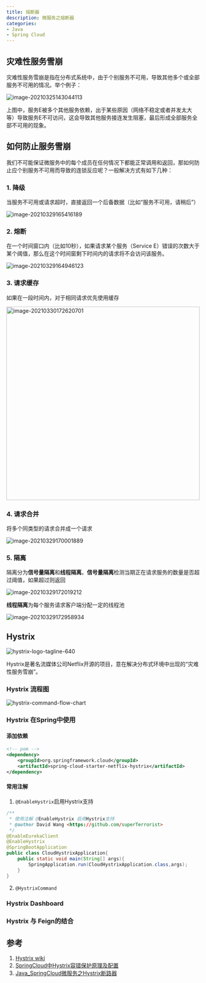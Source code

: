 ```yaml
---
title: 熔断器
description: 微服务之熔断器
categories: 
- Java
- Spring Cloud
---
```


## 灾难性服务雪崩

灾难性服务雪崩是指在分布式系统中，由于个别服务不可用，导致其他多个或全部服务不可用的情况。举个例子：

![image-20210325143044113](https://user-images.githubusercontent.com/7795335/113095786-b0597f80-9226-11eb-8314-e280b46f0cc3.png)

上图中，服务E被多个其他服务依赖，出于某些原因（网络不稳定或者并发太大等）导致服务E不可访问，这会导致其他服务接连发生阻塞，最后形成全部服务全部不可用的现象。

## 如何防止服务雪崩

我们不可能保证微服务中的每个成员在任何情况下都能正常调用和返回，那如何防止应个别服务不可用而导致的连锁反应呢？一般解决方式有如下几种：

### 1. 降级

当服务不可用或请求超时，直接返回一个后备数据（比如“服务不可用，请稍后”）

![image-20210329165416189](https://user-images.githubusercontent.com/7795335/113095832-c6ffd680-9226-11eb-8fff-2a860531060b.png)

### 2. 熔断

在一个时间窗口内（比如10秒），如果请求某个服务（Service E）错误的次数大于某个阈值，那么在这个时间窗剩下时间内的请求将不会访问该服务。

![image-20210329164946123](https://user-images.githubusercontent.com/7795335/113095871-d97a1000-9226-11eb-85fc-1a73100e6e31.png)

### 3. 请求缓存

如果在一段时间内，对于相同请求优先使用缓存

<img width="504" alt="image-20210330172620701" src="https://user-images.githubusercontent.com/7795335/113095978-0fb78f80-9227-11eb-95d1-f5de00d1314b.png">

### 4. 请求合并

将多个同类型的请求合并成一个请求

![image-20210329170001889](https://user-images.githubusercontent.com/7795335/113095905-e8f95900-9226-11eb-822a-3d4fba695a36.png)

### 5. 隔离

隔离分为**信号量隔离**和**线程隔离**。**信号量隔离**检测当期正在请求服务的数量是否超过阈值，如果超过则返回

![image-20210329172019212](https://user-images.githubusercontent.com/7795335/113095944-fe6e8300-9226-11eb-8bb3-3be978a6dcdf.png)

**线程隔离**为每个服务请求客户端分配一定的线程池

![image-20210329172958934](https://user-images.githubusercontent.com/7795335/113095957-04646400-9227-11eb-9eca-698da15c7400.png)

## Hystrix

![hystrix-logo-tagline-640](https://github.com/Netflix/Hystrix/wiki/images/hystrix-logo-tagline-640.png)

Hystrix是著名流媒体公司Netflix开源的项目，意在解决分布式环境中出现的“灾难性服务雪崩”。

### Hystrix 流程图

![hystrix-command-flow-chart](https://user-images.githubusercontent.com/7795335/113096043-22ca5f80-9227-11eb-8ee1-2ab934d8223a.png)

### Hystrix 在Spring中使用

#### 添加依赖

```xml
<!-- pom -->
<dependency>
	<groupId>org.springframework.cloud</groupId>
	<artifactId>spring-cloud-starter-netflix-hystrix</artifactId>
</dependency>
```

#### 常用注解

1. `@EnableHystrix`启用Hystrix支持

```java
/**
 * 使用注解 @EnableHystrix 启用Hystrix支持
 * @author David Wang <https://github.com/superTerrorist>
 */
@EnableEurekaClient
@EnableHystrix
@SpringBootApplication
public class CloudHystrixApplication{
    public static void main(String[] args){
        SpringApplication.run(CloudHystrixApplication.class,args);
    }
}
```

2. `@HystrixCommand`

### Hystrix Dashboard

### Hystrix 与 Feign的结合



## 参考

1. [Hystrix wiki](https://github.com/Netflix/Hystrix/wiki/How-it-Works)
2. [SpringCloud中Hystrix容错保护原理及配置](https://mp.weixin.qq.com/s/-s7gndjIH5p2jm8LWvKSQA)
3. [Java_SpringCloud微服务之Hystrix断路器](https://www.bilibili.com/video/BV115411w7TZ)

